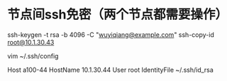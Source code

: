 # 节点间ssh免密（两个节点都需要操作）

ssh-keygen -t rsa -b 4096 -C "<wuyiqiang@example.com>"
ssh-copy-id root@10.1.30.43

vim ~/.ssh/config

Host a100-44
    HostName 10.1.30.44
    User root
    IdentityFile ~/.ssh/id_rsa
